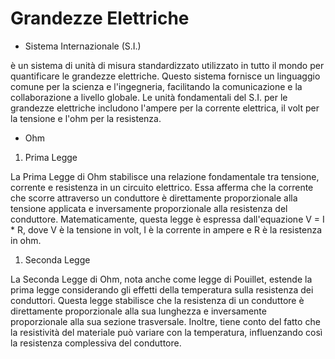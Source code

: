 # Grandezze Elettriche

- Sistema Internazionale (S.I.)

 è un sistema di unità di misura standardizzato utilizzato in tutto il mondo per quantificare le grandezze elettriche. Questo sistema fornisce un linguaggio comune per la scienza e l'ingegneria, facilitando la comunicazione e la collaborazione a livello globale. Le unità fondamentali del S.I. per le grandezze elettriche includono l'ampere per la corrente elettrica, il volt per la tensione e l'ohm per la resistenza.

- Ohm
1. Prima Legge

La Prima Legge di Ohm stabilisce una relazione fondamentale tra tensione, corrente e resistenza in un circuito elettrico. Essa afferma che la corrente che scorre attraverso un conduttore è direttamente proporzionale alla tensione applicata e inversamente proporzionale alla resistenza del conduttore. Matematicamente, questa legge è espressa dall'equazione V = I * R, dove V è la tensione in volt, I è la corrente in ampere e R è la resistenza in ohm.

1. Seconda Legge

La Seconda Legge di Ohm, nota anche come legge di Pouillet, estende la prima legge considerando gli effetti della temperatura sulla resistenza dei conduttori. Questa legge stabilisce che la resistenza di un conduttore è direttamente proporzionale alla sua lunghezza e inversamente proporzionale alla sua sezione trasversale. Inoltre, tiene conto del fatto che la resistività del materiale può variare con la temperatura, influenzando così la resistenza complessiva del conduttore.